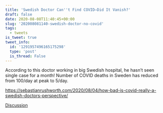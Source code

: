 ```yaml
---
title: 'Swedish Doctor Can''t Find COVID—Did It Vanish?'
draft: false
date: 2020-08-08T11:40:45+00:00
slug: '202008081140-swedish-doctor-no-covid'
tags:
  - tweets
is_tweet: true
tweet_info:
  id: '1291957496165175298'
  type: 'post'
  is_thread: False
---
```




According to this doctor working in big Swedish hospital, he hasn’t seen single case for a month! Number of COVID deaths in Sweden has reduced from 100/day at peak to 5/day.

<https://sebastianrushworth.com/2020/08/04/how-bad-is-covid-really-a-swedish-doctors-perspective/>

[Discussion](https://x.com/sytelus/status/1291957496165175298)
